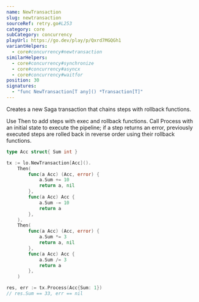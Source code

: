 ```yaml
---
name: NewTransaction
slug: newtransaction
sourceRef: retry.go#L253
category: core
subCategory: concurrency
playUrl: https://go.dev/play/p/Qxrd7MGQGh1
variantHelpers:
  - core#concurrency#newtransaction
similarHelpers:
  - core#concurrency#synchronize
  - core#concurrency#asyncx
  - core#concurrency#waitfor
position: 30
signatures:
  - "func NewTransaction[T any]() *Transaction[T]"
---
```


Creates a new Saga transaction that chains steps with rollback functions.

Use Then to add steps with exec and rollback functions. Call Process with an initial state to execute the pipeline; if a step returns an error, previously executed steps are rolled back in reverse order using their rollback functions.

```go
type Acc struct{ Sum int }

tx := lo.NewTransaction[Acc]().
    Then(
        func(a Acc) (Acc, error) {
            a.Sum += 10
            return a, nil
        },
        func(a Acc) Acc {
            a.Sum -= 10
            return a
        },
    ).
    Then(
        func(a Acc) (Acc, error) {
            a.Sum *= 3
            return a, nil
        },
        func(a Acc) Acc {
            a.Sum /= 3
            return a
        },
    )

res, err := tx.Process(Acc{Sum: 1})
// res.Sum == 33, err == nil
```
